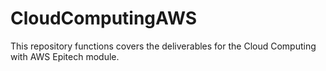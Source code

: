 # CloudComputingAWS

This repository functions covers the deliverables for the Cloud Computing with AWS Epitech module.
